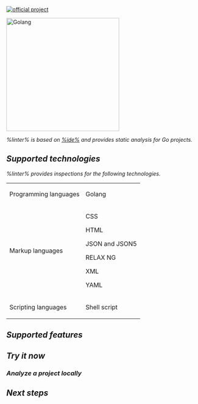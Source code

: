 [//]: # (title: Qodana for Go)

[![official project](https://jb.gg/badges/official-flat-square.svg)](https://confluence.jetbrains.com/display/ALL/JetBrains+on+GitHub)

<img src="golang.png" dark-src="golang_dark.png" alt="Golang" width="296"/>

<var name="linter" value="Qodana for Go"/>
<var name="ide" value="GoLand"/>
<var name="docker-image" value="jetbrains/qodana-go:2023.3"/>
<var name="ide-url" value="https://www.jetbrains.com/go/"/>
<var name="config-file" value="qodana-go-docker-readme.topic"/>

%linter% is based on [%ide%](%ide-url%) and provides static analysis for Go projects.

## Supported technologies

%linter% provides inspections for the following technologies.

<table header-style="none">
    <tr>
        <td>Programming languages</td>
        <td>
            <p>Golang</p>
        </td>
    </tr>
    <tr>
        <td>Markup languages</td>
        <td>
            <p>CSS</p>
            <p>HTML</p>
            <p>JSON and JSON5</p>
            <p>RELAX NG</p>
            <p>XML</p>
            <p>YAML</p>
        </td>
    </tr>
    <tr>
        <td>Scripting languages</td>
        <td>
            <p>Shell script</p>
        </td>
    </tr>
</table>

## Supported features

<include from="lib_qd.topic" element-id="linters-supported-features" use-filter="empty,non-jvm"/>

## Try it now

### Analyze a project locally

<include from="lib_qd.topic" element-id="qodana-cli-quickstart" use-filter="non-php,non-gs,other,empty"/>

## Next steps

<include from="lib_qd.topic" element-id="linter-next-steps-footer" use-filter="empty"/>